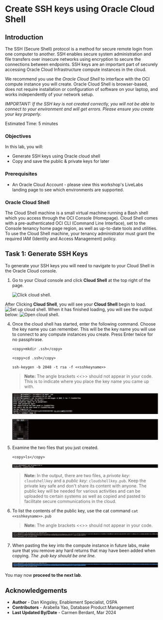 # Create SSH keys using Oracle Cloud Shell

## Introduction

The SSH (Secure Shell) protocol is a method for secure remote login from one computer to another. SSH enables secure system administration and file transfers over insecure networks using encryption to secure the connections between endpoints. SSH keys are an important part of securely accessing Oracle Cloud Infrastructure compute instances in the cloud.

We recommend you use the *Oracle Cloud Shell* to interface with the OCI compute instance you will create. Oracle Cloud Shell is browser-based, does not require installation or configuration of software on your laptop, and works independently of your network setup.

*IMPORTANT:  If the SSH key is not created correctly, you will not be able to connect to your environment and will get errors.  Please ensure you create your key properly.*

Estimated Time: 5 minutes

### Objectives
In this lab, you will:
- Generate SSH keys using Oracle cloud shell
- Copy and save the public & private keys for later

### Prerequisites
* An Oracle Cloud Account - please view this workshop's LiveLabs landing page to see which environments are supported.

### Oracle Cloud Shell

The Cloud Shell machine is a small virtual machine running a Bash shell which you access through the OCI Console (Homepage). Cloud Shell comes with a pre-authenticated OCI CLI (Command Line Interface), set to the Console tenancy home page region, as well as up-to-date tools and utilities. To use the Cloud Shell machine, your tenancy administrator must grant the required IAM (Identity and Access Management) policy.

## Task 1: Generate SSH Keys
To generate your SSH keys you will need to navigate to your Cloud Shell in the Oracle Cloud console. 



1. Go to your Cloud console and click **Cloud Shell** at the top right of the page.

    
    ![Click cloud shell.](https://oracle-livelabs.github.io/common/images/console/cloud-shell.png " ")

After Clicking **Cloud Shell**, you will see your **Cloud Shell** begin to load.
    ![Set up cloud shell.](https://oracle-livelabs.github.io/common/images/console/cloud-shell-setup.png " ")
    When it has finished loading, you will see the output below:
    ![Open cloud shell.](https://oracle-livelabs.github.io/common/images/console/cloud-shell-open.png " ")

4.  Once the cloud shell has started, enter the following command. Choose the key name you can remember. This will be the key name you will use to connect to any compute instances you create. Press Enter twice for no passphrase.

    ````text
    <copy>mkdir .ssh</copy>
    ````

    ````text
    <copy>cd .ssh</copy>
    ````

    ````text
    ssh-keygen -b 2048 -t rsa -f <<sshkeyname>>
    ````

    >**Note:** The angle brackets <<>> should not appear in your code. This is to indicate where you place the key name you came up with.

    ![Generate SSH key](./images/cloudshell-ssh-keygen.png " ")

    ![SSH key output](./images/cloudshell-ssh-keygen-2.png " ")

5.  Examine the two files that you just created.

    ````
    <copy>ls</copy>
    ````

    ![Examine files](./images/examine-cloudshell-keys.png " ")

    >**Note:** In the output, there are two files, a *private key:* `cloudshellkey` and a *public key:* `cloudshellkey.pub`. Keep the private key safe and don't share its content with anyone. The public key will be needed for various activities and can be uploaded to certain systems as well as copied and pasted to facilitate secure communications in the cloud.

6. To list the contents of the public key, use the cat command ```cat <<sshkeyname>>.pub```

    >**Note:** The angle brackets <<>> should not appear in your code.

    ![Cat in cloud shell](./images/cat-in-cloudshell.png " ")

7.  When pasting the key into the compute instance in future labs, make sure that you remove any hard returns that may have been added when copying. *The .pub key should be one line.*

    ![Copy public key](./images/copy-publickey-cloudshell.png " ")

You may now **proceed to the next lab**.

## Acknowledgements
* **Author** - Dan Kingsley, Enablement Specialist, OSPA
* **Contributors** - Arabella Yao, Database Product Management
* **Last Updated By/Date** - Carmen Berdant, Mar 2024